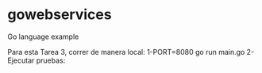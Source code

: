 # gowebservices
Go language example

Para esta Tarea 3, correr de manera local:
1-PORT=8080 go run main.go
2- Ejecutar pruebas: